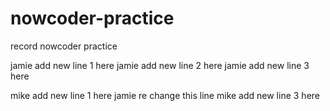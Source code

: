 # nowcoder-practice
record nowcoder practice

jamie add new line 1 here
jamie add new line 2 here
jamie add new line 3 here

mike add new line 1 here
jamie re change this line
mike add new line 3 here